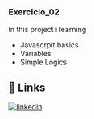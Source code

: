 ### Exercicio_02

In this project i learning

- Javascrpit basics
- Variables
- Simple Logics



## 🔗 Links

[![linkedin](https://img.shields.io/badge/linkedin-0A66C2?style=for-the-badge&logo=linkedin&logoColor=white)](https://www.linkedin.com/in/luis-fernando-de-oliveira-8a5068252/)
